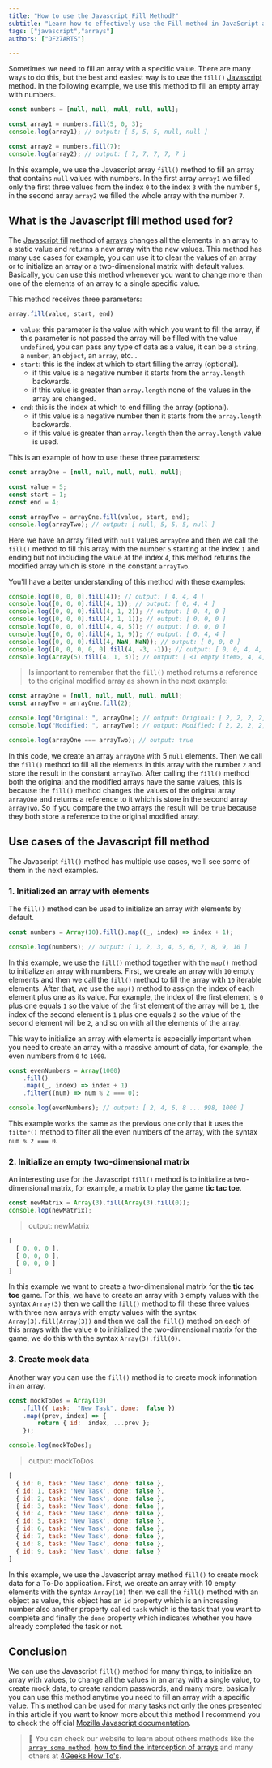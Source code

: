 ```yaml
---
title: "How to use the Javascript Fill Method?"
subtitle: "Learn how to effectively use the Fill method in JavaScript arrays. Explore its syntax, parameters, and practical examples to efficiently populate arrays."
tags: ["javascript","arrays"]
authors: ["DF27ARTS"]

---
```


Sometimes we need to fill an array with a specific value. There are many ways to do this, but the best and easiest way is to use the `fill()` [Javascript](https://4geeks.com/lesson/what-is-javascript-learn-to-code-in-javascript) method. In the following example, we use this method to fill an empty array with numbers.

```js
const numbers = [null, null, null, null, null];

const array1 = numbers.fill(5, 0, 3);
console.log(array1); // output: [ 5, 5, 5, null, null ]

const array2 = numbers.fill(7);
console.log(array2); // output: [ 7, 7, 7, 7, 7 ]
```

In this example, we use the Javascript array `fill()` method to fill an array that contains `null` values with numbers. In the first array `array1` we filled only the first three values from the index `0` to the index `3` with the number `5`, in the second array `array2` we filled the whole array with the number `7`.

## What is the Javascript fill method used for?

The [Javascript fill](https://developer.mozilla.org/en-US/docs/Web/JavaScript/Reference/Global_Objects/Array/fill) method of [arrays](https://4geeks.com/lesson/what-is-an-array-define-array) changes all the elements in an array to a static value and returns a new array with the new values. This method has many use cases for example, you can use it to clear the values of an array or to initialize an array or a two-dimensional matrix with default values. Basically, you can use this method whenever you want to change more than one of the elements of an array to a single specific value.

This method receives three parameters:

```js
array.fill(value, start, end)
```

 - `value`: this parameter is the value with which you want to fill the array, if this parameter is not passed the array will be filled with the value `undefined`, you can pass any type of data as a value, it can be a `string`, a `number`, an `object`, an `array`, etc...
 - `start`: this is the index at which to start filling the array (optional). 
    - if this value is a negative number it starts from the `array.length` backwards.
    - if this value is greater than `array.length` none of the values in the array are changed.
 - `end`: this is the index at which to end filling the array (optional).
    - if this value is a negative number then it starts from the `array.length` backwards.
    - if this value is greater than `array.length` then the `array.length` value is used.

This is an example of how to use these three parameters:

```js
const arrayOne = [null, null, null, null, null];

const value = 5;
const start = 1;
const end = 4;

const arrayTwo = arrayOne.fill(value, start, end);
console.log(arrayTwo); // output: [ null, 5, 5, 5, null ]
```

Here we have an array filled with `null` values `arrayOne` and then we call the `fill()` method to fill this array with the number `5` starting at the index `1` and ending but not including the value at the index `4`, this method returns the modified array which is store in the constant `arrayTwo`.

You'll have a better understanding of this method with these examples:

```js
console.log([0, 0, 0].fill(4)); // output: [ 4, 4, 4 ]
console.log([0, 0, 0].fill(4, 1)); // output: [ 0, 4, 4 ]
console.log([0, 0, 0].fill(4, 1, 2)); // output: [ 0, 4, 0 ]
console.log([0, 0, 0].fill(4, 1, 1)); // output: [ 0, 0, 0 ]
console.log([0, 0, 0].fill(4, 4, 5)); // output: [ 0, 0, 0 ]
console.log([0, 0, 0].fill(4, 1, 9)); // output: [ 0, 4, 4 ]
console.log([0, 0, 0].fill(4, NaN, NaN)); // output: [ 0, 0, 0 ]
console.log([0, 0, 0, 0, 0].fill(4, -3, -1)); // output: [ 0, 0, 4, 4, 0 ]
console.log(Array(5).fill(4, 1, 3)); // output: [ <1 empty item>, 4, 4, <2 empty items> ] 
```

> Is important to remember that the `fill()` method returns a reference to the original modified array as shown in the next example:

```js
const arrayOne = [null, null, null, null, null];
const arrayTwo = arrayOne.fill(2);

console.log("Original: ", arrayOne); // output: Original: [ 2, 2, 2, 2, 2 ]
console.log("Modified: ", arrayTwo); // output: Modified: [ 2, 2, 2, 2, 2 ]

console.log(arrayOne === arrayTwo); // output: true
```

In this code, we create an array `arrayOne` with 5 `null` elements. Then we call the `fill()` method to fill all the elements in this array with the number `2` and store the result in the constant `arrayTwo`. After calling the `fill()` method both the original and the modified arrays have the same values, this is because the `fill()` method changes the values of the original array `arrayOne` and returns a reference to it which is store in the second array `arrayTwo`. So if you compare the two arrays the result will be `true` because they both store a reference to the original modified array.

## Use cases of the Javascript fill method 

The Javascript `fill()` method has multiple use cases, we'll see some of them in the next examples.

### 1. Initialized an array with elements

 The `fill()` method can be used to initialize an array with elements by default.

```js
const numbers = Array(10).fill().map((_, index) => index + 1);

console.log(numbers); // output: [ 1, 2, 3, 4, 5, 6, 7, 8, 9, 10 ]
```

In this example, we use the `fill()` method together with the `map()` method to initialize an array with numbers. First, we create an array with `10` empty elements and then we call the `fill()` method to fill the array with `10` iterable elements. After that, we use the `map()` method to assign the index of each element plus one as its value. For example, the index of the first element is `0` plus one equals `1` so the value of the first element of the array will be `1`, the index of the second element is `1` plus one equals `2` so the value of the second element will be `2`, and so on with all the elements of the array.

This way to initialize an array with elements is especially important when you need to create an array with a massive amount of data, for example, the even numbers from `0` to `1000`.

```js
const evenNumbers = Array(1000)
    .fill()
    .map((_, index) => index + 1)
    .filter((num) => num % 2 === 0); 

console.log(evenNumbers); // output: [ 2, 4, 6, 8 ... 998, 1000 ]
```

This example works the same as the previous one only that it uses the `filter()` method to filter all the even numbers of the array, with the syntax `num % 2 === 0`.

### 2. Initialize an empty two-dimensional matrix

An interesting use for the Javascript `fill()` method is to initialize a two-dimensional matrix, for example, a matrix to play the game **tic tac toe**.

```js
const newMatrix = Array(3).fill(Array(3).fill(0));
console.log(newMatrix);
```
> output: newMatrix
```js
[ 
  [ 0, 0, 0 ], 
  [ 0, 0, 0 ], 
  [ 0, 0, 0 ] 
]
```

In this example we want to create a two-dimensional matrix for the **tic tac toe** game. For this, we have to create an array with `3` empty values with the syntax `Array(3)` then we call the `fill()` method to fill these three values with three new arrays with empty values with the syntax `Array(3).fill(Array(3))` and then we call the `fill()` method on each of this arrays with the value `0` to initialized the two-dimensional matrix for the game, we do this with the syntax `Array(3).fill(0)`.

### 3. Create mock data 

Another way you can use the `fill()` method is to create mock information in an array.

```js
const mockToDos = Array(10)
    .fill({ task:  "New Task", done:  false })
    .map((prev, index) => {
        return { id:  index, ...prev };
    });

console.log(mockToDos);
```
> output: mockToDos
```js
[
  { id: 0, task: 'New Task', done: false },
  { id: 1, task: 'New Task', done: false },
  { id: 2, task: 'New Task', done: false },
  { id: 3, task: 'New Task', done: false },
  { id: 4, task: 'New Task', done: false },
  { id: 5, task: 'New Task', done: false },
  { id: 6, task: 'New Task', done: false },
  { id: 7, task: 'New Task', done: false },
  { id: 8, task: 'New Task', done: false },
  { id: 9, task: 'New Task', done: false }
]
```

In this example, we use the Javascript array method `fill()` to create mock data for a To-Do application. First, we create an array with 10 empty elements with the syntax `Array(10)` then we call the `fill()` method with an object as value, this object has an `id` property which is an increasing number also another property called `task` which is the task that you want to complete and finally the `done` property which indicates whether you have already completed the task or not.

## Conclusion

We can use the Javascript `fill()` method for many things, to initialize an array with values, to change all the values in an array with a single value, to create mock data, to create random passwords, and many more, basically you can use this method anytime you need to fill an array with a specific value. This method can be used for many tasks not only the ones presented in this article if you want to know more about this method I recommend you to check the official [Mozilla Javascript documentation](https://developer.mozilla.org/en-US/docs/Web/JavaScript/Reference/Global_Objects/Array/fill). 

> 🔗 You can check our website to learn about others methods like the [`array some method`](https://4geeks.com/how-to/javascript-array-some-method), [how to find the interception of arrays](https://4geeks.com/how-to/javascript-array-intersection) and many others at [4Geeks How To's](https://4geeks.com/how-to).
